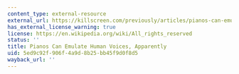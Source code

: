 ```yaml
---
content_type: external-resource
external_url: https://killscreen.com/previously/articles/pianos-can-emulate-human-voices-apparently/
has_external_license_warning: true
license: https://en.wikipedia.org/wiki/All_rights_reserved
status: ''
title: Pianos Can Emulate Human Voices, Apparently
uid: 5ed9c92f-906f-4a9d-8b25-bb45f9d0f8d5
wayback_url: ''
---
```

